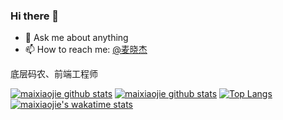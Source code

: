 

### Hi there 👋

- 💬 Ask me about anything
- 📫 How to reach me: [@麦晓杰](https://weibo.com/778273234)

底层码农、前端工程师

[![maixiaojie github stats](https://github-readme-stats.vercel.app/api?username=maixiaojie&show_icons=true&theme=radical)](https://github.com/maixiaojie)
[![maixiaojie github stats](https://github-readme-stats.vercel.app/api/top-langs?username=maixiaojie&layout=compact&theme=radical)](https://github.com/maixiaojie)
[![Top Langs](https://github-readme-stats.vercel.app/api/top-langs/?username=maixiaojie&layout=compact)](https://github.com/maixiaojie)
[![maixiaojie's wakatime stats](https://github-readme-stats.vercel.app/api/wakatime?username=maixiaojie)](https://github.com/maixiaojie)
